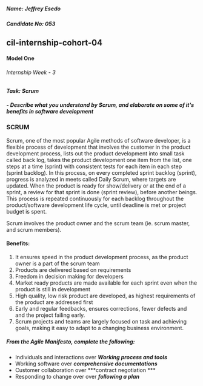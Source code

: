##### **Name: Jeffrey Esedo**
##### **Candidate No: 053**

## **cil-internship-cohort-04**
#### **Model One**
###### Internship Week - 3

#### ***Task: Scrum***

##### - ***Describe what you understand by Scrum, and elaborate on some of it's benefits in software development***

### SCRUM
Scrum, one of the most popular Agile methods of software developer, is a flexible process of development that involves the customer in the product development process,  lists out the product development into small task called back log, takes the product development one item from the list, one steps at a time (sprint) with consistent tests for each item in each step (sprint backlog). In this process, on every completed sprint backlog (sprint), progress is analyzed in meets called Daily Scrum, where targets are updated. When the product is ready for show/delivery or at the end of a sprint, a review for that sprint is done (sprint review), before another beings.  This process is repeated continuously for each backlog throughout the product/software development life cycle, until deadline is met or project budget is spent.

Scrum involves the product owner and the scrum team (ie. scrum master, and scrum members).

#### Benefits:
1. It ensures speed in the product development process, as the product owner is a part of the scrum team
2. Products are delivered based on requirements 
3. Freedom in decision making for developers
4. Market ready products are made available for each sprint even when the product is still in development
5. High quality, low risk product are developed, as highest requirements of the product are addressed first
6. Early and regular feedbacks, ensures corrections, fewer defects and and the project failing early.
7. Scrum projects and teams are largely focused on task and achieving goals, making it easy to adapt to a changing business environment.


##### ***From the Agile Manifesto, complete the following:*** 
- Individuals and interactions over ***Working process and tools***
- Working software over  ***comprehensive documentations***
- Customer collaboration over ***contract negotiation ***
- Responding to change over over ***following a plan***